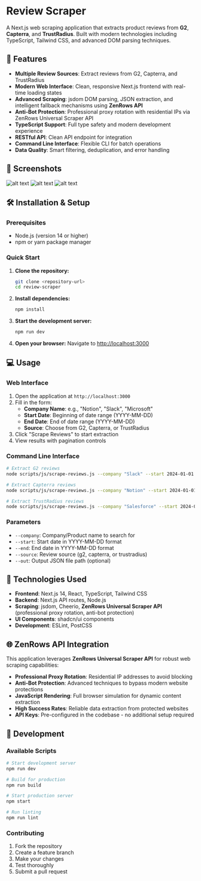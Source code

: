# Review Scraper

A Next.js web scraping application that extracts product reviews from **G2**, **Capterra**, and **TrustRadius**. Built with modern technologies including TypeScript, Tailwind CSS, and advanced DOM parsing techniques.

## 📱 **Features**

- **Multiple Review Sources**: Extract reviews from G2, Capterra, and TrustRadius
- **Modern Web Interface**: Clean, responsive Next.js frontend with real-time loading states
- **Advanced Scraping**: jsdom DOM parsing, JSON extraction, and intelligent fallback mechanisms using **ZenRows API**
- **Anti-Bot Protection**: Professional proxy rotation with residential IPs via ZenRows Universal Scraper API
- **TypeScript Support**: Full type safety and modern development experience
- **RESTful API**: Clean API endpoint for integration
- **Command Line Interface**: Flexible CLI for batch operations
- **Data Quality**: Smart filtering, deduplication, and error handling

## 📸 **Screenshots**

![alt text](trustradius.jpeg) 
![alt text](g2.jpeg) 
![alt text](capeterra.jpeg)

## 🛠 **Installation & Setup**

### **Prerequisites**
- Node.js (version 14 or higher)
- npm or yarn package manager

### **Quick Start**

1. **Clone the repository:**
   ```bash
   git clone <repository-url>
   cd review-scraper
   ```

2. **Install dependencies:**
   ```bash
   npm install
   ```

3. **Start the development server:**
   ```bash
   npm run dev
   ```

4. **Open your browser:**
   Navigate to [http://localhost:3000](http://localhost:3000)

## 💻 **Usage**

### **Web Interface**

1. Open the application at `http://localhost:3000`
2. Fill in the form:
   - **Company Name**: e.g., "Notion", "Slack", "Microsoft"
   - **Start Date**: Beginning of date range (YYYY-MM-DD)
   - **End Date**: End of date range (YYYY-MM-DD)
   - **Source**: Choose from G2, Capterra, or TrustRadius
3. Click "Scrape Reviews" to start extraction
4. View results with pagination controls

### **Command Line Interface**

```bash
# Extract G2 reviews
node scripts/js/scrape-reviews.js --company "Slack" --start 2024-01-01 --end 2024-12-31 --source g2 --out reviews.json

# Extract Capterra reviews
node scripts/js/scrape-reviews.js --company "Notion" --start 2024-01-01 --end 2024-12-31 --source capterra --out reviews.json

# Extract TrustRadius reviews
node scripts/js/scrape-reviews.js --company "Salesforce" --start 2024-01-01 --end 2024-12-31 --source trustradius --out reviews.json
```

### **Parameters**
- `--company`: Company/Product name to search for
- `--start`: Start date in YYYY-MM-DD format
- `--end`: End date in YYYY-MM-DD format
- `--source`: Review source (g2, capterra, or trustradius)
- `--out`: Output JSON file path (optional)

## 🔧 **Technologies Used**

- **Frontend**: Next.js 14, React, TypeScript, Tailwind CSS
- **Backend**: Next.js API routes, Node.js
- **Scraping**: jsdom, Cheerio, **ZenRows Universal Scraper API** (professional proxy rotation, anti-bot protection)
- **UI Components**: shadcn/ui components
- **Development**: ESLint, PostCSS

## 🌐 **ZenRows API Integration**

This application leverages **ZenRows Universal Scraper API** for robust web scraping capabilities:

- **Professional Proxy Rotation**: Residential IP addresses to avoid blocking
- **Anti-Bot Protection**: Advanced techniques to bypass modern website protections
- **JavaScript Rendering**: Full browser simulation for dynamic content extraction
- **High Success Rates**: Reliable data extraction from protected websites
- **API Keys**: Pre-configured in the codebase - no additional setup required

## 🚀 **Development**

### **Available Scripts**

```bash
# Start development server
npm run dev

# Build for production
npm run build

# Start production server
npm start

# Run linting
npm run lint
```

### **Contributing**

1. Fork the repository
2. Create a feature branch
3. Make your changes
4. Test thoroughly
5. Submit a pull request

